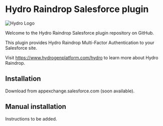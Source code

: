 # Hydro Raindrop Salesforce plugin 

![Hydro Logo](https://i.imgur.com/slcCepB.png)

Welcome to the Hydro Raindrop Salesforce plugin repository on GitHub.

This plugin provides Hydro Raindrop Multi-Factor Authentication to your Salesforce site.

Visit https://www.hydrogenplatform.com/hydro to learn more about Hydro Raindrop. 

## Installation

Download from appexchange.salesforce.com (soon available).

## Manual installation

Instructions to be added.
